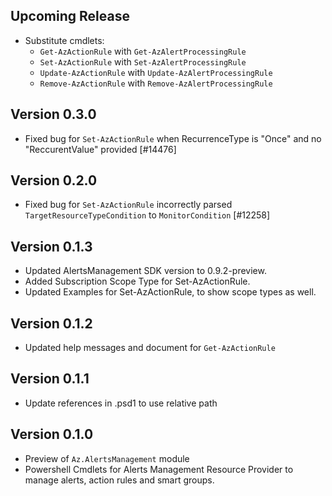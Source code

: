 <!--
    Please leave this section at the top of the change log.

    Changes for the upcoming release should go under the section titled "Upcoming Release", and should adhere to the following format:

    ## Upcoming Release
    * Overview of change #1
        - Additional information about change #1
    * Overview of change #2
        - Additional information about change #2
        - Additional information about change #2
    * Overview of change #3
    * Overview of change #4
        - Additional information about change #4

    ## YYYY.MM.DD - Version X.Y.Z (Previous Release)
    * Overview of change #1
        - Additional information about change #1
-->
## Upcoming Release
* Substitute cmdlets:
  - `Get-AzActionRule` with `Get-AzAlertProcessingRule`
  - `Set-AzActionRule` with `Set-AzAlertProcessingRule`
  - `Update-AzActionRule` with `Update-AzAlertProcessingRule`
  - `Remove-AzActionRule` with `Remove-AzAlertProcessingRule`

## Version 0.3.0
* Fixed bug for `Set-AzActionRule` when RecurrenceType is "Once" and no "ReccurentValue" provided [#14476]

## Version 0.2.0
* Fixed bug for `Set-AzActionRule` incorrectly parsed `TargetResourceTypeCondition` to `MonitorCondition` [#12258]

## Version 0.1.3
* Updated AlertsManagement SDK version to 0.9.2-preview.
* Added Subscription Scope Type for Set-AzActionRule.
* Updated Examples for Set-AzActionRule, to show scope types as well.

## Version 0.1.2
* Updated help messages and document for `Get-AzActionRule`

## Version 0.1.1
* Update references in .psd1 to use relative path

## Version 0.1.0
* Preview of `Az.AlertsManagement` module
* Powershell Cmdlets for Alerts Management Resource Provider to manage alerts, action rules and smart groups.


